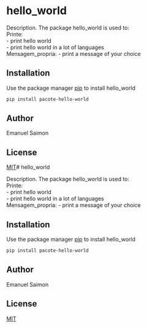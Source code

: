 # hello_world

Description. 
The package hello_world is used to:\
	Printe:\
		 - print hello world\
		 - print hello world in a lot of languages\
	Mensagem_propria:
		- print a message of your choice

## Installation

Use the package manager [pip](https://pip.pypa.io/en/stable/) to install hello_world

```bash
pip install pacote-hello-world
```

## Author
Emanuel Saimon

## License
[MIT](https://choosealicense.com/licenses/mit/)# hello_world

Description. 
The package hello_world is used to:\
	Printe:\
		 - print hello world\
		 - print hello world in a lot of languages\
	Mensagem_propria:
		- print a message of your choice

## Installation

Use the package manager [pip](https://pip.pypa.io/en/stable/) to install hello_world

```bash
pip install pacote-hello-world
```

## Author
Emanuel Saimon

## License
[MIT](https://choosealicense.com/licenses/mit/)
